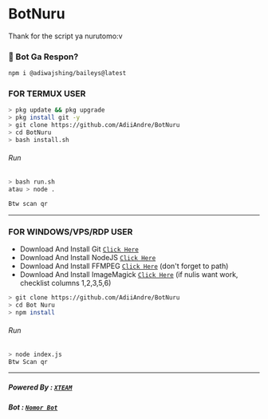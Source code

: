 # BotNuru
Thank for the script ya nurutomo:v

### 🤔 Bot Ga Respon?
```bash
npm i @adiwajshing/baileys@latest
```

### FOR TERMUX USER
```bash
> pkg update && pkg upgrade
> pkg install git -y
> git clone https://github.com/AdiiAndre/BotNuru
> cd BotNuru
> bash install.sh
```
###### Run
```bash
> bash run.sh
atau > node . 

Btw scan qr
```

---------

### FOR WINDOWS/VPS/RDP USER
* Download And Install Git [`Click Here`](https://git-scm.com/downloads) <br>
* Download And Install NodeJS [`Click Here`](https://nodejs.org/en/download) <br>
* Download And Install FFMPEG [`Click Here`](https://ffmpeg.org/download.html) (don't forget to path) 
* Download And Install ImageMagick [`Click Here`](https://imagemagick.org/script/download.php) (if nulis want work,  checklist columns 1,2,3,5,6) 
```bash
> git clone https://github.com/AdiiAndre/BotNuru
> cd Bot Nuru
> npm install
```
###### Run
```bash
> node index.js
Btw Scan qr
```
--------------

##### Powered By : [`XTEAM`](https://api.xteam.xyz) 
##### Bot : [`Nomor Bot`](wa.me/60199782326) 
